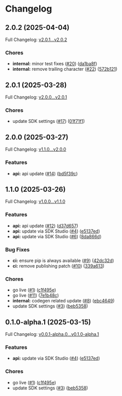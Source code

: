 # Changelog

## 2.0.2 (2025-04-04)

Full Changelog: [v2.0.1...v2.0.2](https://github.com/hanzoai/python-sdk/compare/v2.0.1...v2.0.2)

### Chores

* **internal:** minor test fixes ([#20](https://github.com/hanzoai/python-sdk/issues/20)) ([da1ba8f](https://github.com/hanzoai/python-sdk/commit/da1ba8fe0fdc7bb73c401b28c8535c3f6d564ede))
* **internal:** remove trailing character ([#22](https://github.com/hanzoai/python-sdk/issues/22)) ([572b121](https://github.com/hanzoai/python-sdk/commit/572b12185e2a7bd746163243314618021be6f1be))

## 2.0.1 (2025-03-28)

Full Changelog: [v2.0.0...v2.0.1](https://github.com/hanzoai/python-sdk/compare/v2.0.0...v2.0.1)

### Chores

* update SDK settings ([#17](https://github.com/hanzoai/python-sdk/issues/17)) ([01f71f1](https://github.com/hanzoai/python-sdk/commit/01f71f1ddb19bae7479b1375bfc247ce0e74802e))

## 2.0.0 (2025-03-27)

Full Changelog: [v1.1.0...v2.0.0](https://github.com/hanzoai/python-sdk/compare/v1.1.0...v2.0.0)

### Features

* **api:** api update ([#14](https://github.com/hanzoai/python-sdk/issues/14)) ([bd5f39c](https://github.com/hanzoai/python-sdk/commit/bd5f39c1eb8f8fdf04443ee8b448184b80759785))

## 1.1.0 (2025-03-26)

Full Changelog: [v1.0.0...v1.1.0](https://github.com/hanzoai/python-sdk/compare/v1.0.0...v1.1.0)

### Features

* **api:** api update ([#12](https://github.com/hanzoai/python-sdk/issues/12)) ([d37d657](https://github.com/hanzoai/python-sdk/commit/d37d657eea2988c528bb1cb7560f6e0ab2f1e61e))
* **api:** update via SDK Studio ([#4](https://github.com/hanzoai/python-sdk/issues/4)) ([e5137ed](https://github.com/hanzoai/python-sdk/commit/e5137ed411811a52ff9b7cc0e44a678ef3f3065e))
* **api:** update via SDK Studio ([#6](https://github.com/hanzoai/python-sdk/issues/6)) ([8da866d](https://github.com/hanzoai/python-sdk/commit/8da866dea4cc031c8388be2e013f79f96f6f2950))


### Bug Fixes

* **ci:** ensure pip is always available ([#9](https://github.com/hanzoai/python-sdk/issues/9)) ([42dc32d](https://github.com/hanzoai/python-sdk/commit/42dc32d241c11794317fa4a89ee7e1a15a58855b))
* **ci:** remove publishing patch ([#10](https://github.com/hanzoai/python-sdk/issues/10)) ([339a613](https://github.com/hanzoai/python-sdk/commit/339a6135e50161ae8acacaf7d1d7381a6d77428d))


### Chores

* go live ([#1](https://github.com/hanzoai/python-sdk/issues/1)) ([c1f495e](https://github.com/hanzoai/python-sdk/commit/c1f495ea0e560ada8c76c571b42928bf8e1b5ee5))
* go live ([#11](https://github.com/hanzoai/python-sdk/issues/11)) ([7e1b48c](https://github.com/hanzoai/python-sdk/commit/7e1b48ce65cba77dd8fbd7e019d3913c492a87a6))
* **internal:** codegen related update ([#8](https://github.com/hanzoai/python-sdk/issues/8)) ([ebc4649](https://github.com/hanzoai/python-sdk/commit/ebc4649173ca01aeb26903c6fe32adad0be49491))
* update SDK settings ([#3](https://github.com/hanzoai/python-sdk/issues/3)) ([beb5358](https://github.com/hanzoai/python-sdk/commit/beb53583fcdb15983f09a73be166dbbca30fb93f))

## 0.1.0-alpha.1 (2025-03-15)

Full Changelog: [v0.0.1-alpha.0...v0.1.0-alpha.1](https://github.com/hanzoai/python-sdk/compare/v0.0.1-alpha.0...v0.1.0-alpha.1)

### Features

* **api:** update via SDK Studio ([#4](https://github.com/hanzoai/python-sdk/issues/4)) ([e5137ed](https://github.com/hanzoai/python-sdk/commit/e5137ed411811a52ff9b7cc0e44a678ef3f3065e))


### Chores

* go live ([#1](https://github.com/hanzoai/python-sdk/issues/1)) ([c1f495e](https://github.com/hanzoai/python-sdk/commit/c1f495ea0e560ada8c76c571b42928bf8e1b5ee5))
* update SDK settings ([#3](https://github.com/hanzoai/python-sdk/issues/3)) ([beb5358](https://github.com/hanzoai/python-sdk/commit/beb53583fcdb15983f09a73be166dbbca30fb93f))
